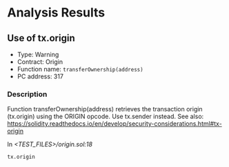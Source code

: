 # Analysis Results
## Use of tx.origin
- Type: Warning
- Contract: Origin
- Function name: `transferOwnership(address)`
- PC address: 317

### Description
Function transferOwnership(address) retrieves the transaction origin (tx.origin) using the ORIGIN opcode. Use tx.sender instead.
See also: https://solidity.readthedocs.io/en/develop/security-considerations.html#tx-origin

In *<TEST_FILES>/origin.sol:18*

```
tx.origin
```
